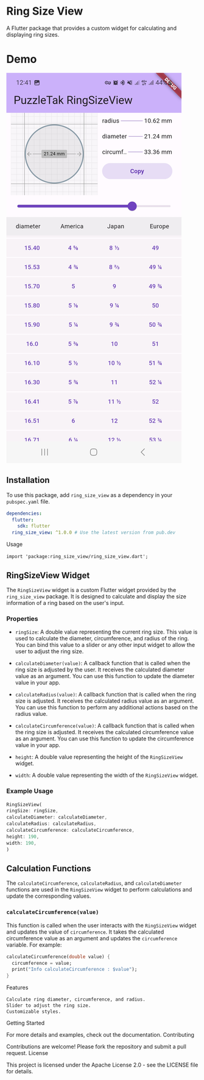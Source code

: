 # Ring Size View

A Flutter package that provides a custom widget for calculating and displaying ring sizes.

# Demo

![image demo](demo/demo.jpg)

## Installation

To use this package, add `ring_size_view` as a dependency in your `pubspec.yaml` file.

```yaml
dependencies:
  flutter:
    sdk: flutter
  ring_size_view: ^1.0.0 # Use the latest version from pub.dev
  ````

Usage

````import 'package:ring_size_view/ring_size_view.dart';````


## RingSizeView Widget

The `RingSizeView` widget is a custom Flutter widget provided by the `ring_size_view` package. It is designed to calculate and display the size information of a ring based on the user's input.

### Properties

- `ringSize`: A double value representing the current ring size. This value is used to calculate the diameter, circumference, and radius of the ring. You can bind this value to a slider or any other input widget to allow the user to adjust the ring size.

- `calculateDiameter(value)`: A callback function that is called when the ring size is adjusted by the user. It receives the calculated diameter value as an argument. You can use this function to update the diameter value in your app.

- `calculateRadius(value)`: A callback function that is called when the ring size is adjusted. It receives the calculated radius value as an argument. You can use this function to perform any additional actions based on the radius value.

- `calculateCircumference(value)`: A callback function that is called when the ring size is adjusted. It receives the calculated circumference value as an argument. You can use this function to update the circumference value in your app.

- `height`: A double value representing the height of the `RingSizeView` widget.

- `width`: A double value representing the width of the `RingSizeView` widget.

### Example Usage

```dart
RingSizeView(
ringSize: ringSize,
calculateDiameter: calculateDiameter,
calculateRadius: calculateRadius,
calculateCircumference: calculateCircumference,
height: 190,
width: 190,
)
````


## Calculation Functions

The `calculateCircumference`, `calculateRadius`, and `calculateDiameter` functions are used in the `RingSizeView` widget to perform calculations and update the corresponding values.

### `calculateCircumference(value)`

This function is called when the user interacts with the `RingSizeView` widget and updates the value of `circumference`. It takes the calculated circumference value as an argument and updates the `circumference` variable. For example:

```dart
calculateCircumference(double value) {
  circumference = value;
  print("Info calculateCircumference : $value");
}
````


Features

    Calculate ring diameter, circumference, and radius.
    Slider to adjust the ring size.
    Customizable styles.

Getting Started

For more details and examples, check out the documentation.
Contributing

Contributions are welcome! Please fork the repository and submit a pull request.
License

This project is licensed under the Apache License 2.0 - see the LICENSE file for details.